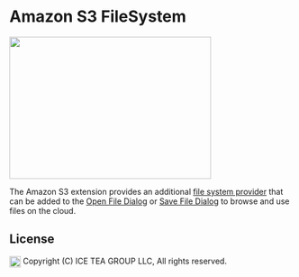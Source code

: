 Amazon S3 FileSystem
====

<img src="https://raw.githubusercontent.com/iceteagroup/wisej-extensions/master/Support/Images/AmazonS3.png" width="358" height="252">

The Amazon S3 extension provides an additional [file system provider](https://wisej.com/docs/html/T_Wisej_Core_IFileSystemProvider.htm) that can be added to the [Open File Dialog](https://wisej.com/docs/html/T_Wisej_Web_OpenFileDialog.htm) or [Save File Dialog](https://wisej.com/docs/html/T_Wisej_Web_SaveFileDialog.htm) to browse and use files on the cloud.

License
-------
<img src="http://iceteagroup.com/wp-content/uploads/2017/01/Square-64x64-trasp.png" height="20" align="top"> Copyright (C) ICE TEA GROUP LLC, All rights reserved.
